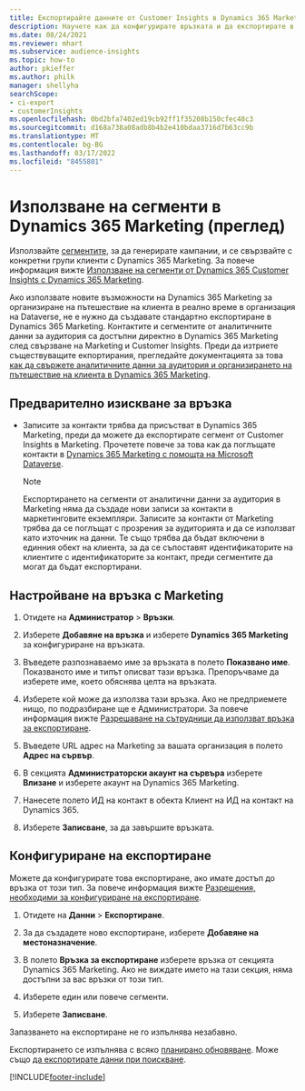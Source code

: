 ```yaml
---
title: Експортирайте данните от Customer Insights в Dynamics 365 Marketing
description: Научете как да конфигурирате връзката и да експортирате в Dynamics 365 Marketing.
ms.date: 08/24/2021
ms.reviewer: mhart
ms.subservice: audience-insights
ms.topic: how-to
author: pkieffer
ms.author: philk
manager: shellyha
searchScope:
- ci-export
- customerInsights
ms.openlocfilehash: 0bd2bfa7402ed19cb92ff1f35208b150cfec48c3
ms.sourcegitcommit: d168a738a08adb8b4b2e410bdaa3716d7b63cc9b
ms.translationtype: MT
ms.contentlocale: bg-BG
ms.lasthandoff: 03/17/2022
ms.locfileid: "8455801"
---
```

# <a name="use-segments-in-dynamics-365-marketing-preview"></a>Използване на сегменти в Dynamics 365 Marketing (преглед)



Използвайте [сегментите](segments.md), за да генерирате кампании, и се свързвайте с конкретни групи клиенти с Dynamics 365 Marketing. За повече информация вижте [Използване на сегменти от Dynamics 365 Customer Insights с Dynamics 365 Marketing](/dynamics365/marketing/customer-insights-segments).

Ако използвате новите възможности на Dynamics 365 Marketing за организиране на пътешествие на клиента в реално време в организация на Dataverse, не е нужно да създавате стандартно експортиране в Dynamics 365 Marketing. Контактите и сегментите от аналитичните данни за аудитория са достъпни директно в Dynamics 365 Marketing след свързване на Marketing и Customer Insights. Преди да изтриете съществуващите екпортирания, прегледайте документацията за това [как да свържете аналитичните данни за аудитория и организирането на пътешествие на клиента в Dynamics 365 Marketing](/dynamics365/marketing/real-time-marketing-ci-profile).

## <a name="prerequisite-for-a-connection"></a>Предварително изискване за връзка

- Записите за контакти трябва да присъстват в Dynamics 365 Marketing, преди да можете да експортирате сегмент от Customer Insights в Marketing. Прочетете повече за това как да поглъщате контакти в [Dynamics 365 Marketing с помощта на Microsoft Dataverse](connect-dataverse-managed-lake.md).

  > [!NOTE]
  > Експортирането на сегменти от аналитични данни за аудитория в Marketing няма да създаде нови записи за контакти в маркетинговите екземпляри. Записите за контакти от Marketing трябва да се поглъщат с прозрения за аудиторията и да се използват като източник на данни. Те също трябва да бъдат включени в единния обект на клиента, за да се съпоставят идентификаторите на клиентите с идентификаторите за контакт, преди сегментите да могат да бъдат експортирани.

## <a name="set-up-connection-to-marketing"></a>Настройване на връзка с Marketing

1. Отидете на **Администратор** > **Връзки**.

1. Изберете **Добавяне на връзка** и изберете **Dynamics 365 Marketing** за конфигуриране на връзката.

1. Въведете разпознаваемо име за връзката в полето **Показвано име**. Показваното име и типът описват тази връзка. Препоръчваме да изберете име, което обяснява целта на връзката.

1. Изберете кой може да използва тази връзка. Ако не предприемете нищо, по подразбиране ще е Администратори. За повече информация вижте [Разрешаване на сътрудници да използват връзка за експортиране](connections.md#allow-contributors-to-use-a-connection-for-exports).

1. Въведете URL адрес на Marketing за вашата организация в полето **Адрес на сървър**.

1. В секцията **Администраторски акаунт на сървъра** изберете **Влизане** и изберете акаунт на Dynamics 365 Marketing.

1. Нанесете полето ИД на контакт в обекта Клиент на ИД на контакт на Dynamics 365.

1. Изберете **Записване**, за да завършите връзката. 

## <a name="configure-an-export"></a>Конфигуриране на експортиране

Можете да конфигурирате това експортиране, ако имате достъп до връзка от този тип. За повече информация вижте [Разрешения, необходими за конфигуриране на експортиране](export-destinations.md#set-up-a-new-export).

1. Отидете на **Данни** > **Експортиране**.

1. За да създадете ново експортиране, изберете **Добавяне на местоназначение**.

1. В полето **Връзка за експортиране** изберете връзка от секцията Dynamics 365 Marketing. Ако не виждате името на тази секция, няма достъпни за вас връзки от този тип.

1. Изберете един или повече сегменти.

1. Изберете **Записване**.

Запазването на експортиране не го изпълнява незабавно.

Експортирането се изпълнява с всяко [планирано обновяване](system.md#schedule-tab). Може също [да експортирате данни при поискване](export-destinations.md#run-exports-on-demand). 

[!INCLUDE[footer-include](../includes/footer-banner.md)]
